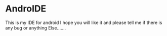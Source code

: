 # AndroIDE
This is my IDE for android I hope you will like it and please tell me if there is any bug or anything Else.......
